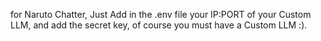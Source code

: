 for Naruto Chatter, Just Add in the .env file your IP:PORT of your Custom LLM, and add the secret key, of course you must have a Custom LLM :).
